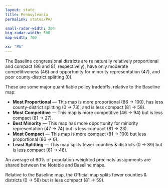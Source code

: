 ```yaml
---
layout: state
title: Pennsylvania
permalink: states/PA/

small-radar-width: 300
big-radar-width: 500
map-width: 700

xx: "PA"
---
```


The Baseline congressional districts are re naturally relatively proportional and compact (86 and 81, respectively),
have only moderate competitiveness (46) and opportunity for minority representation (47), and poor county-district splitting (0).

These are some major quantifiable policy tradeoffs, relative to the Baseline map:

-   **Most Proportional** &#8212; This map is more proportional (86 &#x2192; 100),
    has less county-district splitting (0 &#x2192; 73), and
    is less compact (81 &#x2192; 58).
-   **Most Competitive** &#8212; This map is more competitive (46 &#x2192; 94) 
    but is less compact (81 &#x2192; 27).
-   **Best Minority** &#8212; This map has more opportunity for minority representation (47 &#x2192; 74) 
    but is less compact (81 &#x2192; 23).
-   **Most Compact** &#8212; This map is more compact (81 &#x2192; 100)
    but less proportional (86 &#x2192; 0).
-   **Least Splitting** &#8212; This map splits fewer counties &amp; districts (0 &#x2192; 89) 
    but is less compact (81 &#x2192; 46).

An average of 60% of population-weighted precincts assignments are shared between the Notable and Baseline maps.

Relative to the Baseline map, 
the Official map splits fewer counties &amp; districts (0 &#x2192; 58) 
but is less compact (81 &#x2192; 59).